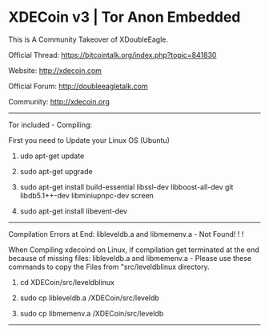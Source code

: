 XDECoin v3 | Tor Anon Embedded
=======

This is A Community Takeover of XDoubleEagle.

Official Thread: https://bitcointalk.org/index.php?topic=841830

Website: http://xdecoin.com

Official Forum: http://doubleeagletalk.com

Community: http://xdecoin.org

----------------------------------------------------------------------
Tor included - Compiling:

First you need to Update your Linux OS (Ubuntu)

1) udo apt-get update

2) sudo apt-get upgrade

3) sudo apt-get install build-essential libssl-dev libboost-all-dev git libdb5.1++-dev libminiupnpc-dev screen

4) sudo apt-get install libevent-dev

-----------------------------------------------------------------------
Compilation Errors at End: libleveldb.a and libmemenv.a - Not Found! ! !

When Compiling xdecoind on Linux, if compilation get terminated at the end because of missing files:
libleveldb.a and libmemenv.a - Please use these commands to copy the Files from "src/leveldblinux directory.

1) cd XDECoin/src/leveldblinux

2) sudo cp libleveldb.a /XDECoin/src/leveldb

3) sudo cp libmemenv.a /XDECoin/src/leveldb
---------------------------------------------------------------------------

